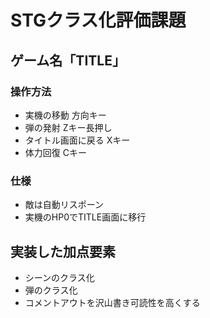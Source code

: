 # STGクラス化評価課題
## ゲーム名「TITLE」
### 操作方法
* 実機の移動 方向キー
* 弾の発射 Zキー長押し
* タイトル画面に戻る Xキー
* 体力回復 Cキー
### 仕様
* 敵は自動リスポーン
* 実機のHP0でTITLE画面に移行
## 実装した加点要素
* シーンのクラス化
* 弾のクラス化
* コメントアウトを沢山書き可読性を高くする